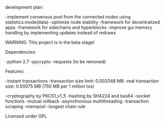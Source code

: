 development plan:

-implement consensus pool from the connected nodes using statistics.mode(data)
-optimize node stability
-framework for decentralized apps
-framework for sidechains and hyperblocks
-improve gui memory handling by implementing updates instead of redraws

WARNING: This project is in the beta stage!

Dependencies:

-python 2.7
-pycrypto 
-requests (to be removed)

Features:

-instant transactions
-transaction size limit: 0.002048 MB
-real transaction size: 0.00075 MB (750 MB per 1 million txs)

-cryptography by PKCS1_v1_5
-hashing by SHA224 and bas64
-socket functions
-mutual rollback
-asynchronous multithreading
-transaction scraping
-mempool
-longest chain rule  

Licensed under GPL

